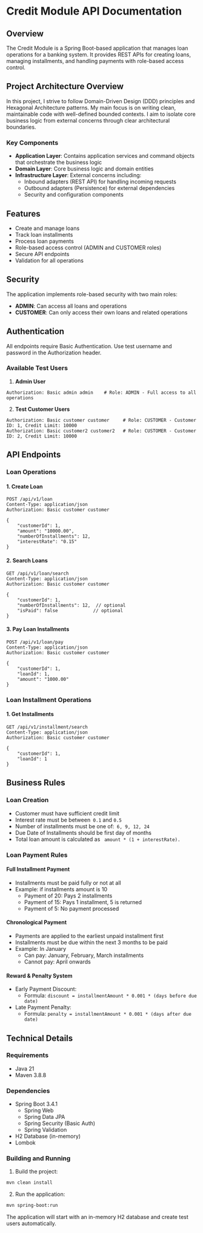 # Credit Module API Documentation

## Overview
The Credit Module is a Spring Boot-based application that manages loan operations for a banking system. It provides REST APIs for creating loans, managing installments, and handling payments with role-based access control.

## Project Architecture Overview
In this project, I strive to follow Domain-Driven Design (DDD) principles and Hexagonal Architecture patterns. My main focus is on writing clean, maintainable code with well-defined bounded contexts. I aim to isolate core business logic from external concerns through clear architectural boundaries.

### Key Components

- **Application Layer**: Contains application services and command objects that orchestrate the business logic
- **Domain Layer**: Core business logic and domain entities
- **Infrastructure Layer**: External concerns including:
  - Inbound adapters (REST API) for handling incoming requests
  - Outbound adapters (Persistence) for external dependencies
  - Security and configuration components

## Features
- Create and manage loans
- Track loan installments
- Process loan payments
- Role-based access control (ADMIN and CUSTOMER roles)
- Secure API endpoints
- Validation for all operations

## Security
The application implements role-based security with two main roles:
- **ADMIN**: Can access all loans and operations
- **CUSTOMER**: Can only access their own loans and related operations

## Authentication

All endpoints require Basic Authentication. Use test username and password in the Authorization header.

### Available Test Users

1. **Admin User**
```http
Authorization: Basic admin admin    # Role: ADMIN - Full access to all operations
```

2. **Test Customer Users**
```http
Authorization: Basic customer customer     # Role: CUSTOMER - Customer ID: 1, Credit Limit: 10000
Authorization: Basic customer2 customer2   # Role: CUSTOMER - Customer ID: 2, Credit Limit: 10000
```

## API Endpoints

### Loan Operations

#### 1. Create Loan
```http
POST /api/v1/loan
Content-Type: application/json
Authorization: Basic customer customer

{
    "customerId": 1,
    "amount": "10000.00",
    "numberOfInstallments": 12,
    "interestRate": "0.15"
}
```

#### 2. Search Loans
```http
GET /api/v1/loan/search
Content-Type: application/json
Authorization: Basic customer customer

{
    "customerId": 1,
    "numberOfInstallments": 12,  // optional
    "isPaid": false             // optional
}
```

#### 3. Pay Loan Installments
```http
POST /api/v1/loan/pay
Content-Type: application/json
Authorization: Basic customer customer

{
    "customerId": 1,
    "loanId": 1,
    "amount": "1000.00"
}
```
### Loan Installment Operations

#### 1. Get Installments
```http
GET /api/v1/installment/search
Content-Type: application/json
Authorization: Basic customer customer

{
    "customerId": 1,
    "loanId": 1
}
```

## Business Rules

### Loan Creation
- Customer must have sufficient credit limit
- Interest rate must be between``` 0.1``` and ```0.5 ```
- Number of installments must be one of:``` 6, 9, 12, 24```
- Due Date of Installments should be first day of months
- Total loan amount is calculated as ``` amount * (1 + interestRate).```
  

### Loan Payment Rules

#### Full Installment Payment
- Installments must be paid fully or not at all
- Example:  if installments amount is 10
  - Payment of 20: Pays 2 installments
  - Payment of 15: Pays 1 installment, 5 is returned
  - Payment of 5: No payment processed

#### Chronological Payment
- Payments are applied to the earliest unpaid installment first
- Installments must be due within the next 3 months to be paid
- Example: In January
    - Can pay: January, February, March installments
    - Cannot pay: April onwards

#### Reward & Penalty System
- Early Payment Discount:
  - Formula: `discount = installmentAmount * 0.001 * (days before due date)`
- Late Payment Penalty:
  - Formula: `penalty = installmentAmount * 0.001 * (days after due date)`

## Technical Details

### Requirements
- Java 21
- Maven 3.8.8

### Dependencies
- Spring Boot 3.4.1
  - Spring Web
  - Spring Data JPA
  - Spring Security (Basic Auth)
  - Spring Validation
- H2 Database (in-memory)
- Lombok

### Building and Running
1. Build the project:
```bash
mvn clean install
```

2. Run the application:
```bash
mvn spring-boot:run
```

The application will start with an in-memory H2 database and create test users automatically.